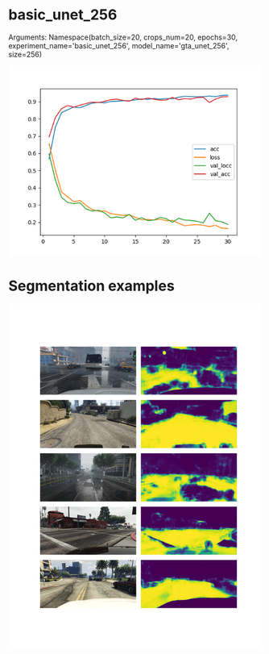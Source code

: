 # basic_unet_256
Arguments: Namespace(batch_size=20, crops_num=20, epochs=30, experiment_name='basic_unet_256', model_name='gta_unet_256', size=256)

![plot](plot.png)
# Segmentation examples
![examples](examples.png)

